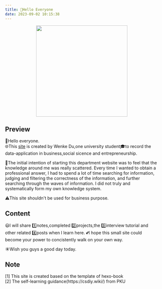 ```yaml
---
title: 👋Hello Everyone
date: 2023-09-02 10:15:38
---
```


<style>
.shake-image:hover {
  animation: shake 2s; /* 增加动画持续时间 */
  animation-iteration-count: infinite;
}
.highlight-on-hover:hover {
  color: red; /* 鼠标悬浮时变为红色 */
}
@keyframes shake {
  0% { transform: translate(2px, 2px) rotate(0deg); }
  10% { transform: translate(-2px, -4px) rotate(-2deg); }
  20% { transform: translate(-4px, 0px) rotate(2deg); }
  30% { transform: translate(4px, 4px) rotate(0deg); }
  40% { transform: translate(2px, -2px) rotate(2deg); }
  50% { transform: translate(-2px, 4px) rotate(-2deg); }
  60% { transform: translate(-4px, 2px) rotate(0deg); }
  70% { transform: translate(4px, 2px) rotate(-2deg); }
  80% { transform: translate(-2px, -2px) rotate(2deg); }
  90% { transform: translate(2px, 4px) rotate(0deg); }
  100% { transform: translate(2px, -4px) rotate(-2deg); }
}
</style>



<div align=center>
  <img src="https://s2.loli.net/2024/01/12/MhqePj7W8pO3Jm5.png" width = "300" height = "300" class="shake-image"/>  
</div>

## Preview 
👋Hello everyone.  
🌐This [site](#note) is created by Wenke Du,one university student🎓to record the data-application in business,social sicence and entrepreneurship. 

🌊The initial intention of starting this department website was to feel that the knowledge around me was really scattered. Every time I wanted to obtain a professional answer, I had to spend a lot of time searching for information, judging and filtering the correctness of the information, and further searching through the waves of information. I did not truly and systematically form my own knowledge system.

⚠️This site <span class="highlight-on-hover">shouldn't be</span> used for business purpose.

## Content
😃I will share 1️⃣notes,completed 2️⃣projects,the 3️⃣interview tutorial and other related 4️⃣posts when I learn here.
💕I hope this small site could become your power to concistently walk on your own way.

☀️Wish you guys a good day today.

## Note
<div id="note">[1] This site is created based on the template of hexo-book</div>
[2] The self-learning guidance(https://csdiy.wiki/) from PKU 
